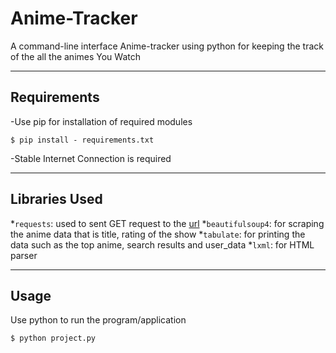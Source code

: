 # Anime-Tracker
A command-line interface Anime-tracker using python for keeping the track of the all the animes You Watch

---

## Requirements
-Use pip for installation of required modules
```
$ pip install - requirements.txt
```
-Stable Internet Connection is required

---

## Libraries Used
*```requests```: used to sent GET request to the  [url](https://myanimelist.net/topanime.php)
*```beautifulsoup4```: for scraping the anime data that is title, rating of the show
*```tabulate```: for printing the data such as the top anime, search results and user_data
*```lxml```: for HTML parser

---

## Usage
Use python to run the program/application
```
$ python project.py
```